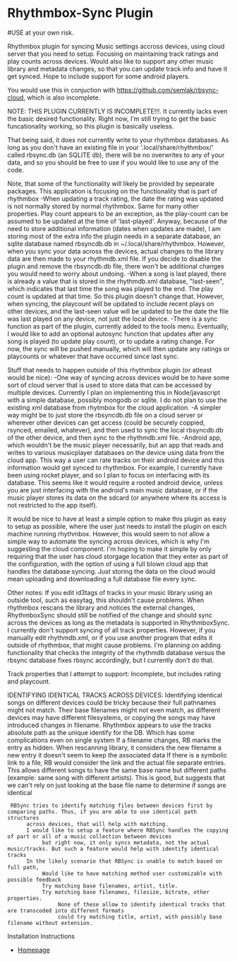 # Rhythmbox-Sync Plugin

#USE at your own risk.

Rhythmbox plugin for syncing Music settings accross devices, using cloud server that you need to setup. Focusing on maintaining track ratings and play counts across devices. Would also like to support any other music library and metadata changes, so that you can update track info and have it get synced. Hope to include support for some android players.

You would use this in conjuction with https://github.com/semlak/rbsync-cloud, which is also incomplete.

NOTE: THIS PLUGIN CURRENTLY IS INCOMPLETE!!!. It currently lacks even the basic desired functionality. Right now, I'm still trying to get the basic funcationality working, so this plugin is basically useless.

That being said, it does not currently write to your rhythmbox databases. As long as you don't have an existing file in your '.local/share/rhythmbox/' called rbsync.db (an SQLITE db), there will be no overwrites to any of your data, and so you should be free to use if you would like to use any of the code. 


Note, that some of the functionality will likely be provided by sepearate packages. This application is focusing on the functionality that is part of rhythmbox
  -When updating a track rating, the date the rating was updated is not normally stored by normal rhythmbox. Same for many other properties. Play count appears to be an exception, as the play-count can be assumed to be updated at the time of 'last-played'. Anyway, because of the need to store additional information (dates when updates are made), I am storing most of the extra info the plugin needs in a separate database, an sqlite database named rbsyncdb.db in ~/.local/share/rhythmbox. However, when you sync your data across the devices, actual changes to the library data are then made to your rhythmdb.xml file. If you decide to disable the plugin and remove the rbsyncdb.db file, there won't be additional changes you would need to worry about undoing.
  -When a song is last played, there is already a value that is stored in the rhythmdb.xml database, "last-seen", which indicates that last time the song was played to the end. The play count is updated at that time. So this plugin doesn't change that. However, when syncing, the playcount will be updated to include recent plays on other devices, and the last-seen value will be updated to be the date the file was last played on any device, not just the local device.
  -There is a sync function as part of the plugin, currently added to the tools menu. Eventually, I would like to add an optional autosync function that updates after any song is played (to update play count), or to update a rating change. For now, the sync will be pushed manually, which will then update any ratings or playcounts or whatever that have occurred since last sync.

Stuff that needs to happen outside of this rhythmbox plugin (or atleast would be nice):
  -One way of syncing across devices would be to have some sort of cloud server that is used to store data that can be accessed by multiple devices. Currently I plan on implementing this in Node/javascript with a simple database, possibly mongodb or sqlite. I do not plan to use the existing xml database from rhytmbox for the cloud application. 
      -A simpler way might be to just store the rbsyncdb.db file on a cloud server or wherever other devices can get access (could be securely coppied, rsynced, emailed, whatever), and then used to sync the local rbsyncdb.db of the other device, and then sync to the rhythmdb.xml file.
  -Android app, which wouldn't be the music player necessarily, but an app that reads and writes to various musicplayer databases on the device using data from the cloud app. This way a user can rate tracks on their android device and this information would get synced to rhythmbox. For example, I currently have been using rocket player, and so I plan to focus on interfacing with its database. This seems like it would require a rooted android device, unless you are just interfacing with the android's main music database, or if the music player stores its data on the sdcard (or anywhere where its access is not restricted to the app itself).

  It would be nice to have at least a simple option to make this plugin as easy to setup as possible, where the user just needs to install the plugin on each machine running rhythmbox. However, this would seem to not allow a simple way to automate the syncing across devices, which is why I'm suggesting the cloud component. I'm hoping to make it simple by only requiring that the user has cloud storgage location that they enter as part of the configuration, with the option of using a full blown cloud app that handles the database syncing. Just storing the data on the cloud would mean uploading and downloading a full database file every sync. 

Other notes:
     If you edit id3tags of tracks in your music library using an outside tool, such as easytag, this shouldn't cause problems. When rhythmbox rescans the library and notices the external changes, RhythmboxSync should still be notified of the change and should sync across the devices as long as the metadata is supported in RhythmboxSync. I currently don't support syncing of all track properties. 
     However, if you manually edit rhythmdb.xml, or if you use another program that edits it outside of rhythmbox, that might cause problems. I'm planning on adding functionality that checks the integrity of the rhythmdb database versus the rbsync database fixes rbsync accordingly, but I currently don't do that.

Track properties that I attempt to support:
     Incomplete, but includes rating and playcount.

IDENTIFYING IDENTICAL TRACKS ACROSS DEVICES:
Identifying identical songs on different devices could be tricky because their full pathnames might not
match. Their base filenames might not even match, as different devices may have different filesystems, or copying the songs
may have introduced changes in filename.
Rhythmbox appears to use the tracks absolute path as the unique identify for the DB. Which has some complications even on single system
     If a filename changes, RB marks the entry as hidden. When rescanning library, it considers the new filename a new entry
          it doesn't seem to keep the associated data
     If there is a symbolic link to a file, RB would consider the link and the actual file separate entries.
     This allows different songs to have the same base name but different paths (example: same song with different artists).
          This is good, but suggests that we can't rely on just looking at the base file name to determine if songs are identical

     RBSync tries to identify matching files between devices first by comparing paths. Thus, if you are able to use identical path structures
          across devices, that will help with matching.
          I would like to setup a feature where RBSync handles the copying of part or all of a music collection between devices
               but right now, it only syncs metadata, not the actual music/tracks. But such a feature would help with identify identical tracks
          In the likely scenario that RBSync is unable to match based on full path,
               Would like to have matching method user customizable with possible feedback 
               Try matching base filenames, artist, title.
               Try matching base filenames, filesize, bitrate, other properties.
                    None of these allow to identify identical tracks that are transcoded into different formats
                    could try matching title, artist, with possibly base filename without extension.


Installation Instructions
* [Homepage](https://github.com/semlak/rhythmbox-sync)
